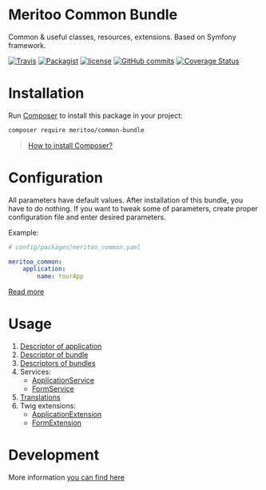 # Meritoo Common Bundle

Common & useful classes, resources, extensions. Based on Symfony framework.

[![Travis](https://img.shields.io/travis/rust-lang/rust.svg?style=flat-square)](https://travis-ci.org/meritoo/common-bundle) [![Packagist](https://img.shields.io/packagist/v/meritoo/common-bundle.svg?style=flat-square)](https://packagist.org/packages/meritoo/common-bundle) [![license](https://img.shields.io/github/license/meritoo/common-bundle.svg?style=flat-square)](https://github.com/meritoo/common-bundle) [![GitHub commits](https://img.shields.io/github/commits-since/meritoo/common-bundle/0.0.1.svg?style=flat-square)](https://github.com/meritoo/common-bundle) [![Coverage Status](https://coveralls.io/repos/github/meritoo/common-bundle/badge.svg?branch=master)](https://coveralls.io/github/meritoo/common-bundle?branch=master)

# Installation

Run [Composer](https://getcomposer.org) to install this package in your project:

```bash
composer require meritoo/common-bundle
```

> [How to install Composer?](https://getcomposer.org/download)

# Configuration

All parameters have default values. After installation of this bundle, you have to do nothing. If you want to tweak 
some of parameters, create proper configuration file and enter desired parameters.

Example:

```yaml
# config/packages/meritoo_common.yaml

meritoo_common:
    application:
        name: YourApp
```

[Read more](docs/Configuration.md)

# Usage

1. [Descriptor of application](docs/Descriptor-of-application.md)
2. [Descriptor of bundle](docs/Descriptor-of-bundle.md)
3. [Descriptors of bundles](docs/Descriptors-of-bundles.md)
4. Services:
	- [ApplicationService](docs/Services/ApplicationService.md)
	- [FormService](docs/Services/FormService.md)
5. [Translations](docs/Translations.md)
6. Twig extensions:
	- [ApplicationExtension](docs/Twig-Extensions/ApplicationExtension.md)
	- [FormExtension](docs/Twig-Extensions/FormExtension.md)

# Development

More information [you can find here](docs/Development.md)
